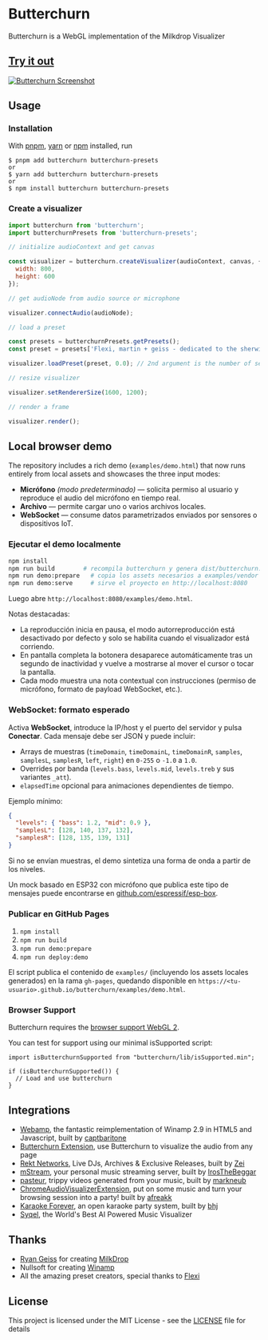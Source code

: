 # Butterchurn

Butterchurn is a WebGL implementation of the Milkdrop Visualizer


## [Try it out](https://butterchurnviz.com)

[![Butterchurn Screenshot](preview.png)](https://butterchurnviz.com)

## Usage

### Installation

With [pnpm](https://pnpm.io/), [yarn](https://yarnpkg.com/) or [npm](https://npmjs.org/) installed, run

    $ pnpm add butterchurn butterchurn-presets
    or
    $ yarn add butterchurn butterchurn-presets
    or
    $ npm install butterchurn butterchurn-presets

### Create a visualizer

```JavaScript
import butterchurn from 'butterchurn';
import butterchurnPresets from 'butterchurn-presets';

// initialize audioContext and get canvas

const visualizer = butterchurn.createVisualizer(audioContext, canvas, {
  width: 800,
  height: 600
});

// get audioNode from audio source or microphone

visualizer.connectAudio(audioNode);

// load a preset

const presets = butterchurnPresets.getPresets();
const preset = presets['Flexi, martin + geiss - dedicated to the sherwin maxawow'];

visualizer.loadPreset(preset, 0.0); // 2nd argument is the number of seconds to blend presets

// resize visualizer

visualizer.setRendererSize(1600, 1200);

// render a frame

visualizer.render();
```

## Local browser demo

The repository includes a rich demo (`examples/demo.html`) that now runs entirely from local assets and showcases the three input modes:

* **Micrófono** *(modo predeterminado)* &mdash; solicita permiso al usuario y reproduce el audio del micrófono en tiempo real.
* **Archivo** &mdash; permite cargar uno o varios archivos locales.
* **WebSocket** &mdash; consume datos parametrizados enviados por sensores o dispositivos IoT.

### Ejecutar el demo localmente

```bash
npm install
npm run build        # recompila butterchurn y genera dist/butterchurn.js
npm run demo:prepare   # copia los assets necesarios a examples/vendor
npm run demo:serve     # sirve el proyecto en http://localhost:8080
```

Luego abre `http://localhost:8080/examples/demo.html`.

Notas destacadas:

* La reproducción inicia en pausa, el modo autorreproducción está desactivado por defecto y solo se habilita cuando el visualizador está corriendo.
* En pantalla completa la botonera desaparece automáticamente tras un segundo de inactividad y vuelve a mostrarse al mover el cursor o tocar la pantalla.
* Cada modo muestra una nota contextual con instrucciones (permiso de micrófono, formato de payload WebSocket, etc.).

### WebSocket: formato esperado

Activa **WebSocket**, introduce la IP/host y el puerto del servidor y pulsa **Conectar**. Cada mensaje debe ser JSON y puede incluir:

* Arrays de muestras (`timeDomain`, `timeDomainL`, `timeDomainR`, `samples`, `samplesL`, `samplesR`, `left`, `right`) en `0-255` o `-1.0` a `1.0`.
* Overrides por banda (`levels.bass`, `levels.mid`, `levels.treb` y sus variantes `_att`).
* `elapsedTime` opcional para animaciones dependientes de tiempo.

Ejemplo mínimo:

```json
{
  "levels": { "bass": 1.2, "mid": 0.9 },
  "samplesL": [128, 140, 137, 132],
  "samplesR": [128, 135, 139, 131]
}
```

Si no se envían muestras, el demo sintetiza una forma de onda a partir de los niveles.

Un mock basado en ESP32 con micrófono que publica este tipo de mensajes puede encontrarse en [github.com/espressif/esp-box](https://github.com/espressif/esp-box/tree/master/examples/voice_recognition).

### Publicar en GitHub Pages

1. `npm install`
2. `npm run build`
3. `npm run demo:prepare`
4. `npm run deploy:demo`

El script publica el contenido de `examples/` (incluyendo los assets locales generados) en la rama `gh-pages`, quedando disponible en `https://<tu-usuario>.github.io/butterchurn/examples/demo.html`.

### Browser Support

Butterchurn requires the [browser support WebGL 2](https://caniuse.com/#feat=webgl2).

You can test for support using our minimal isSupported script:

```Javacript
import isButterchurnSupported from "butterchurn/lib/isSupported.min";

if (isButterchurnSupported()) {
  // Load and use butterchurn
}
```

## Integrations
* [Webamp](https://github.com/captbaritone/webamp), the fantastic reimplementation of Winamp 2.9 in HTML5 and Javascript, built by [captbaritone](https://github.com/captbaritone)
* [Butterchurn Extension](https://chrome.google.com/webstore/detail/butterchurn-music-visuali/jfdmelgfepjcmlljpdeajbiiibkehnih), use Butterchurn to visualize the audio from any page
* [Rekt Networks](https://nightride.fm/#Mathdrop), Live DJs, Archives & Exclusive Releases, built by [Zei](https://twitter.com/TheRektNetwork)
* [mStream](http://mstream.io/), your personal music streaming server, built by [IrosTheBeggar](https://github.com/IrosTheBeggar)
* [pasteur](https://www.pasteur.cc/), trippy videos generated from your music, built by [markneub](https://github.com/markneub)
* [ChromeAudioVisualizerExtension](https://chrome.google.com/webstore/detail/audiovisualizer/bojhikphaecldnbdekplmadjkflgbkfh), put on some music and turn your browsing session into a party! built by [afreakk](https://github.com/afreakk)
* [Karaoke Forever](https://www.karaoke-forever.com), an open karaoke party system, built by [bhj](https://github.com/bhj)
* [Syqel](https://syqel.com/), the World's Best AI Powered Music Visualizer


## Thanks

* [Ryan Geiss](http://www.geisswerks.com/) for creating [MilkDrop](http://www.geisswerks.com/about_milkdrop.html)
* Nullsoft for creating [Winamp](http://www.winamp.com/)
* All the amazing preset creators, special thanks to [Flexi](https://twitter.com/Flexi23)


## License

This project is licensed under the MIT License - see the [LICENSE](LICENSE) file for details
